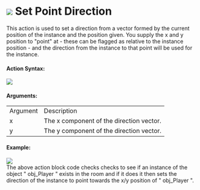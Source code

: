 #  ![](https://gms.magecorn.com/Manual/assets/Images/Scripting_Reference/Drag_And_Drop/Reference/Movement/i_Movement_Set_Point_Direction.png) Set Point Direction

This action is used to set a direction from a vector formed by the
current position of the instance and the position given. You supply the
x and y position to "point" at - these can be flagged as relative to the
instance position - and the direction from the instance to that point
will be used for the instance.

#### Action Syntax:

  
![](https://gms.magecorn.com/Manual/assets/Images/Scripting_Reference/Drag_And_Drop/Reference/Movement/a_Movement_Set_Point_Direction.png)  

#### Arguments:

|          |                                          |
|----------|------------------------------------------|
| Argument | Description                              |
| x        | The x component of the direction vector. |
| y        | The y component of the direction vector. |

#### Example:

  
![](https://gms.magecorn.com/Manual/assets/Images/Scripting_Reference/Drag_And_Drop/Reference/Movement/e_Movement_Set_Point_Direction.png)  
The above action block code checks checks to see if an instance of the
object " obj_Player " exists in the room and if it does it then sets the
direction of the instance to point towards the x/y position of "
obj_Player ".
